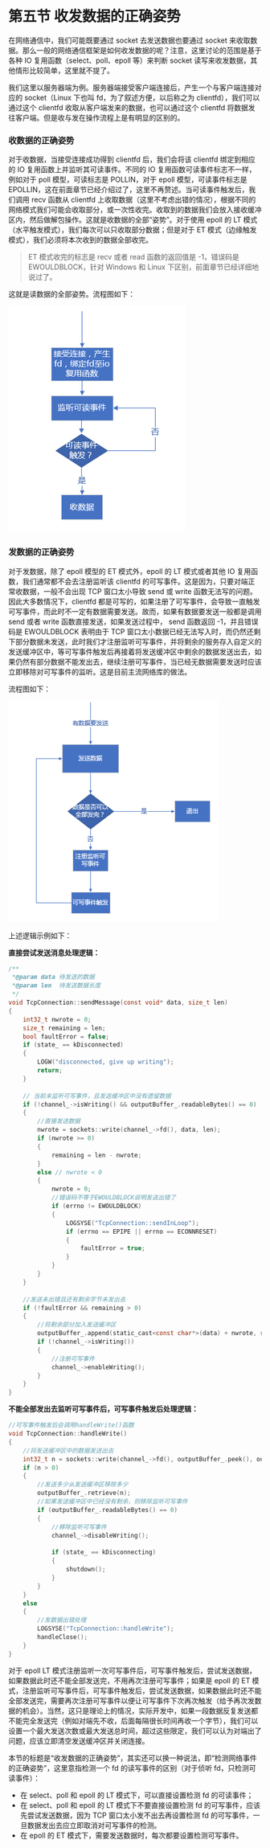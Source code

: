 # 第五节 收发数据的正确姿势



在网络通信中，我们可能既要通过 socket 去发送数据也要通过 socket 来收取数据。那么一般的网络通信框架是如何收发数据的呢？注意，这里讨论的范围是基于各种 IO 复用函数（select、poll、epoll 等）来判断 socket 读写来收发数据，其他情形比较简单，这里就不提了。

我们这里以服务器端为例。服务器端接受客户端连接后，产生一个与客户端连接对应的 socket（Linux 下也叫 fd，为了叙述方便，以后称之为 clientfd），我们可以通过这个 clientfd 收取从客户端发来的数据，也可以通过这个 clientfd 将数据发往客户端。但是收与发在操作流程上是有明显的区别的。

### 收数据的正确姿势

对于收数据，当接受连接成功得到 clientfd 后，我们会将该 clientfd 绑定到相应的 IO 复用函数上并监听其可读事件。不同的 IO 复用函数可读事件标志不一样，例如对于 poll 模型，可读标志是 POLLIN，对于 epoll 模型，可读事件标志是 EPOLLIN，这在前面章节已经介绍过了，这里不再赘述。当可读事件触发后，我们调用 recv 函数从 clientfd 上收取数据（这里不考虑出错的情况），根据不同的网络模式我们可能会收取部分，或一次性收完。收取到的数据我们会放入接收缓冲区内，然后做解包操作。这就是收数据的全部“姿势”。对于使用 epoll 的 LT 模式（水平触发模式），我们每次可以只收取部分数据；但是对于 ET 模式（边缘触发模式），我们必须将本次收到的数据全部收完。

> ET 模式收完的标志是 recv 或者 read 函数的返回值是 -1，错误码是 EWOULDBLOCK，针对 Windows 和 Linux 下区别，前面章节已经详细地说过了。

这就是读数据的全部姿势。流程图如下：

![1566317649742](https://github.com/834810071/note/blob/master/image/17.png)

### 发数据的正确姿势

对于发数据，除了 epoll 模型的 ET 模式外，epoll 的 LT 模式或者其他 IO 复用函数，我们通常都不会去注册监听该 clientfd 的可写事件。这是因为，只要对端正常收数据，一般不会出现 TCP 窗口太小导致 send 或 write 函数无法写的问题。因此大多数情况下，clientfd 都是可写的，如果注册了可写事件，会导致一直触发可写事件，而此时不一定有数据需要发送。故而，如果有数据要发送一般都是调用 send 或者 write 函数直接发送，如果发送过程中， send 函数返回 -1，并且错误码是 EWOULDBLOCK 表明由于 TCP 窗口太小数据已经无法写入时，而仍然还剩下部分数据未发送，此时我们才注册监听可写事件，并将剩余的服务存入自定义的发送缓冲区中，等可写事件触发后再接着将发送缓冲区中剩余的数据发送出去，如果仍然有部分数据不能发出去，继续注册可写事件，当已经无数据需要发送时应该立即移除对可写事件的监听。这是目前主流网络库的做法。

流程图如下：

![1566318677936](https://github.com/834810071/note/blob/master/image/18.png)

上述逻辑示例如下：

**直接尝试发送消息处理逻辑：**

```c
/**
 *@param data 待发送的数据
 *@param len  待发送数据长度
 */
void TcpConnection::sendMessage(const void* data, size_t len)
{    
    int32_t nwrote = 0;
    size_t remaining = len;
    bool faultError = false;
    if (state_ == kDisconnected)
    {
        LOGW("disconnected, give up writing");
        return;
    }
	
    // 当前未监听可写事件，且发送缓冲区中没有遗留数据
    if (!channel_->isWriting() && outputBuffer_.readableBytes() == 0)
    {
        //直接发送数据
		nwrote = sockets::write(channel_->fd(), data, len);      
        if (nwrote >= 0)
        {
            remaining = len - nwrote;           
        }
        else // nwrote < 0
        {
            nwrote = 0;
            //错误码不等于EWOULDBLOCK说明发送出错了
			if (errno != EWOULDBLOCK)
            {
                LOGSYSE("TcpConnection::sendInLoop");
                if (errno == EPIPE || errno == ECONNRESET)
                {
                    faultError = true;
                }
            }
        }
    }

	//发送未出错且还有剩余字节未发出去
    if (!faultError && remaining > 0)
    {
        //将剩余部分加入发送缓冲区
        outputBuffer_.append(static_cast<const char*>(data) + nwrote, remaining);
        if (!channel_->isWriting())
        {
            //注册可写事件
			channel_->enableWriting();
        }
    }
}
```

**不能全部发出去监听可写事件后，可写事件触发后处理逻辑：**

```c
//可写事件触发后会调用handleWrite()函数
void TcpConnection::handleWrite()
{  
	//将发送缓冲区中的数据发送出去
	int32_t n = sockets::write(channel_->fd(), outputBuffer_.peek(), outputBuffer_.readableBytes());
	if (n > 0)
	{
		//发送多少从发送缓冲区移除多少
		outputBuffer_.retrieve(n);
		//如果发送缓冲区中已经没有剩余，则移除监听可写事件
		if (outputBuffer_.readableBytes() == 0)
		{
			//移除监听可写事件
			channel_->disableWriting();
			
			if (state_ == kDisconnecting)
			{
				shutdown();
			}
		}
	}
	else
	{
		//发数据出错处理
		LOGSYSE("TcpConnection::handleWrite");           
		handleClose();
	} 
}
```

对于 epoll LT 模式注册监听一次可写事件后，可写事件触发后，尝试发送数据，如果数据此时还不能全部发送完，不用再次注册可写事件；如果是 epoll 的 ET 模式，注册监听可写事件后，可写事件触发后，尝试发送数据，如果数据此时还不能全部发送完，需要再次注册可写事件以便让可写事件下次再次触发（给予再次发数据的机会）。当然，这只是理论上的情况，实际开发中，如果一段数据反复发送都不能完全发送完（例如对端先不收，后面每隔很长时间再收一个字节），我们可以设置一个最大发送次数或最大发送总时间，超过这些限定，我们可以认为对端出了问题，应该立即清空发送缓冲区并关闭连接。

本节的标题是“收发数据的正确姿势”，其实还可以换一种说法，即“检测网络事件的正确姿势”，这里意指检测一个 fd 的读写事件的区别（对于侦听 fd，只检测可读事件）：

- 在 select、poll 和 epoll 的 LT 模式下，可以直接设置检测 fd 的可读事件；
- 在 select、poll 和 epoll 的 LT 模式下不要直接设置检测 fd 的可写事件，应该先尝试发送数据，因为 TCP 窗口太小发不出去再设置检测 fd 的可写事件，一旦数据发出去应立即取消对可写事件的检测。
- 在 epoll 的 ET 模式下，需要发送数据时，每次都要设置检测可写事件。